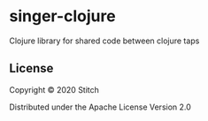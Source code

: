 # singer-clojure
Clojure library for shared code between clojure taps

## License

Copyright © 2020 Stitch

Distributed under the Apache License Version 2.0
